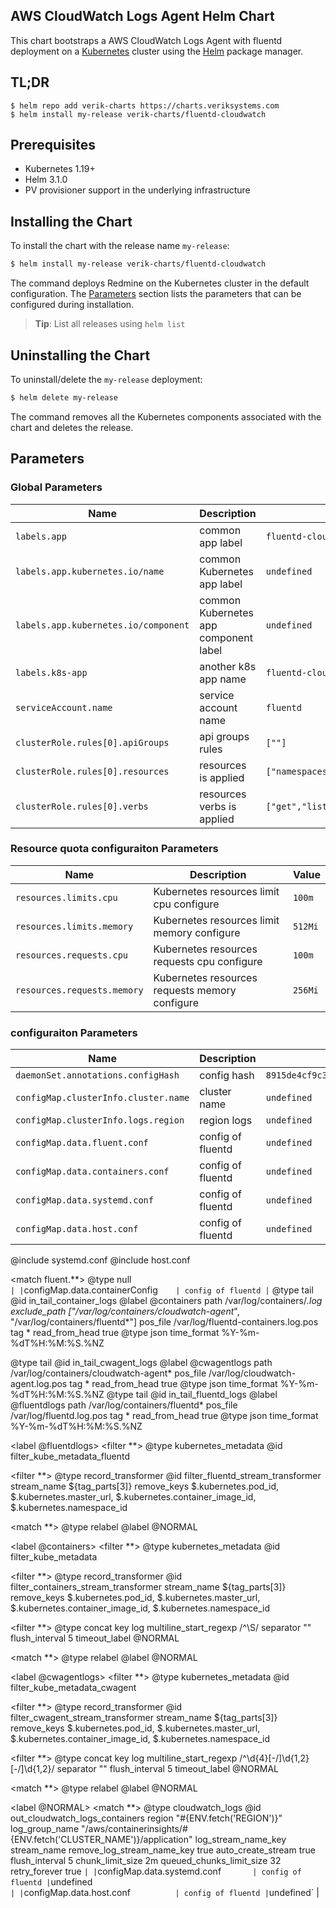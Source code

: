 
## AWS CloudWatch Logs Agent Helm Chart

This chart bootstraps a AWS CloudWatch Logs Agent with fluentd deployment on a [Kubernetes](https://kubernetes.io) cluster using the [Helm](https://helm.sh) package manager.

## TL;DR
```
$ helm repo add verik-charts https://charts.veriksystems.com
$ helm install my-release verik-charts/fluentd-cloudwatch
```

## Prerequisites

- Kubernetes 1.19+
- Helm 3.1.0
- PV provisioner support in the underlying infrastructure


## Installing the Chart

To install the chart with the release name `my-release`:

```bash
$ helm install my-release verik-charts/fluentd-cloudwatch
```

The command deploys Redmine on the Kubernetes cluster in the default configuration. The [Parameters](#parameters) section lists the parameters that can be configured during installation.

> **Tip**: List all releases using `helm list`

## Uninstalling the Chart

To uninstall/delete the `my-release` deployment:

```bash
$ helm delete my-release
```

The command removes all the Kubernetes components associated with the chart and deletes the release.


## Parameters

### Global Parameters

| Name                                 | Description                           | Value                               |
| ------------------------------------ | ------------------------------------- | ----------------------------------- |
| `labels.app`                         | common app label                      | `fluentd-cloudwatch`                |
| `labels.app.kubernetes.io/name`      | common Kubernetes app label           | `undefined`                         |
| `labels.app.kubernetes.io/component` | common Kubernetes app component label | `undefined`                         |
| `labels.k8s-app`                     | another k8s app name                  | `fluentd-cloudwatch`                |
| `serviceAccount.name`                | service account name                  | `fluentd`                           |
| `clusterRole.rules[0].apiGroups`     | api groups rules                      | `[""]`                              |
| `clusterRole.rules[0].resources`     | resources is applied                  | `["namespaces","pods","pods/logs"]` |
| `clusterRole.rules[0].verbs`         | resources verbs is applied            | `["get","list","watch"]`            |


### Resource quota configuraiton Parameters

| Name                        | Description                                    | Value   |
| --------------------------- | ---------------------------------------------- | ------- |
| `resources.limits.cpu`      | Kubernetes resources limit cpu configure       | `100m`  |
| `resources.limits.memory`   | Kubernetes resources limit memory configure    | `512Mi` |
| `resources.requests.cpu`    | Kubernetes resources requests cpu configure    | `100m`  |
| `resources.requests.memory` | Kubernetes resources requests memory configure | `256Mi` |


### configuraiton Parameters

| Name                                 | Description       | Value                                                             |
| ------------------------------------ | ----------------- | ----------------------------------------------------------------- |
| `daemonSet.annotations.configHash`   | config hash       | `8915de4cf9c3551a8dc74c0137a3e83569d28c71044b0359c2578d2e0461825` |
| `configMap.clusterInfo.cluster.name` | cluster name      | `undefined`                                                       |
| `configMap.clusterInfo.logs.region`  | region logs       | `undefined`                                                       |
| `configMap.data.fluent.conf`         | config of fluentd | `undefined`                                                       |
| `configMap.data.containers.conf`     | config of fluentd | `undefined`                                                       |
| `configMap.data.systemd.conf`        | config of fluentd | `undefined`                                                       |
| `configMap.data.host.conf`           | config of fluentd | `undefined`                                                       |


@include systemd.conf
@include host.conf

<match fluent.**>
  @type null
</match>
`                                                                                                                                                                                                                                                                                                                                                                                                                                                                                                                                                                                                                                                                                                                                                                                                                                                                                                                                                                                                                                                                                                                                                                                                                                                                                                                                                                                                                                                                                                                                                                                                                                                                                                                                                                                                                                                                                                                                                                                                                                                                                                                                                                                                                                                                                                                                                                                                                                                                                                                                                                                                                                                                                                                                                                                                                                                                                                                                                                                                                                                                                                 |
| `configMap.data.containerConfig`     | config of fluentd | `<source>
  @type tail
  @id in_tail_container_logs
  @label @containers
  path /var/log/containers/*.log
  exclude_path ["/var/log/containers/cloudwatch-agent*", "/var/log/containers/fluentd*"]
  pos_file /var/log/fluentd-containers.log.pos
  tag *
  read_from_head true
  <parse>
    @type json
    time_format %Y-%m-%dT%H:%M:%S.%NZ
  </parse>
</source>

<source>
  @type tail
  @id in_tail_cwagent_logs
  @label @cwagentlogs
  path /var/log/containers/cloudwatch-agent*
  pos_file /var/log/cloudwatch-agent.log.pos
  tag *
  read_from_head true
  <parse>
    @type json
    time_format %Y-%m-%dT%H:%M:%S.%NZ
  </parse>
</source>

<source>
  @type tail
  @id in_tail_fluentd_logs
  @label @fluentdlogs
  path /var/log/containers/fluentd*
  pos_file /var/log/fluentd.log.pos
  tag *
  read_from_head true
  <parse>
    @type json
    time_format %Y-%m-%dT%H:%M:%S.%NZ
  </parse>
</source>

<label @fluentdlogs>
  <filter **>
    @type kubernetes_metadata
    @id filter_kube_metadata_fluentd
  </filter>

  <filter **>
    @type record_transformer
    @id filter_fluentd_stream_transformer
    <record>
      stream_name ${tag_parts[3]}
    </record>
    remove_keys $.kubernetes.pod_id, $.kubernetes.master_url, $.kubernetes.container_image_id, $.kubernetes.namespace_id
  </filter>

  <match **>
    @type relabel
    @label @NORMAL
  </match>
</label>

<label @containers>
  <filter **>
    @type kubernetes_metadata
    @id filter_kube_metadata
  </filter>

  <filter **>
    @type record_transformer
    @id filter_containers_stream_transformer
    <record>
      stream_name ${tag_parts[3]}
    </record>
    remove_keys $.kubernetes.pod_id, $.kubernetes.master_url, $.kubernetes.container_image_id, $.kubernetes.namespace_id
  </filter>

  <filter **>
    @type concat
    key log
    multiline_start_regexp /^\S/
    separator ""
    flush_interval 5
    timeout_label @NORMAL
  </filter>

  <match **>
    @type relabel
    @label @NORMAL
  </match>
</label>

<label @cwagentlogs>
  <filter **>
    @type kubernetes_metadata
    @id filter_kube_metadata_cwagent
  </filter>

  <filter **>
    @type record_transformer
    @id filter_cwagent_stream_transformer
    <record>
      stream_name ${tag_parts[3]}
    </record>
    remove_keys $.kubernetes.pod_id, $.kubernetes.master_url, $.kubernetes.container_image_id, $.kubernetes.namespace_id
  </filter>

  <filter **>
    @type concat
    key log
    multiline_start_regexp /^\d{4}[-/]\d{1,2}[-/]\d{1,2}/
    separator ""
    flush_interval 5
    timeout_label @NORMAL
  </filter>

  <match **>
    @type relabel
    @label @NORMAL
  </match>
</label>

<label @NORMAL>
  <match **>
    @type cloudwatch_logs
    @id out_cloudwatch_logs_containers
    region "#{ENV.fetch('REGION')}"
    log_group_name "/aws/containerinsights/#{ENV.fetch('CLUSTER_NAME')}/application"
    log_stream_name_key stream_name
    remove_log_stream_name_key true
    auto_create_stream true
    <buffer>
      flush_interval 5
      chunk_limit_size 2m
      queued_chunks_limit_size 32
      retry_forever true
    </buffer>
  </match>
</label>
` |
| `configMap.data.systemd.conf`        | config of fluentd | `undefined`                                                                                                                                                                                                                                                                                                                                                                                                                                                                                                                                                                                                                                                                                                                                                                                                                                                                                                                                                                                                                                                                                                                                                                                                                                                                                                                                                                                                                                                                                                                                                                                                                                                                                                                                                                                                                                                                                                                                                                                                                                                                                                                                                                                                                                                                                                                                                                                                                                                                                                                                                                                                                                                                                                                                                                                                                                                                                                                                                                                                                                                                                                                                                                                                   |
| `configMap.data.host.conf`           | config of fluentd | `undefined`                                                                                                                                                                                                                                                                                                                                                                                                                                                                                                                                                                                                                                                                                                                                                                                                                                                                                                                                                                                                                                                                                                                                                                                                                                                                                                                                                                                                                                                                                                                                                                                                                                                                                                                                                                                                                                                                                                                                                                                                                                                                                                                                                                                                                                                                                                                                                                                                                                                                                                                                                                                                                                                                                                                                                                                                                                                                                                                                                                                                                                                                                                                                                                                                   |


